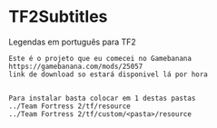 # TF2Subtitles
Legendas em português para TF2

	Este é o projeto que eu comecei no Gamebanana
	https://gamebanana.com/mods/25057
	link de download so estará disponivel lá por hora
	
	
	Para instalar basta colocar em 1 destas pastas
	../Team Fortress 2/tf/resource
	../Team Fortress 2/tf/custom/<pasta>/resource
